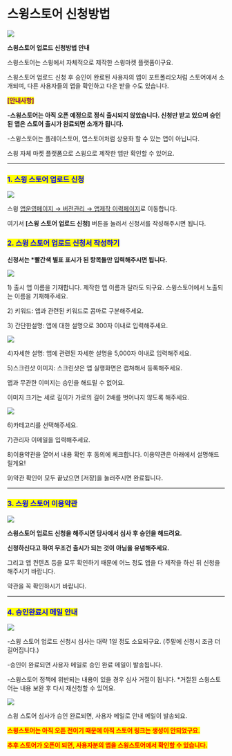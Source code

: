 # 스윙스토어 신청방법

![](https://wp.swing2app.co.kr/wp-content/uploads/2018/09/%EC%8A%A4%EC%9C%99%EC%8A%A4%ED%86%A0%EC%96%B4%EC%A0%9C%EB%AA%A9.png)

**스윙스토어 업로드 신청방법 안내**

스윙스토어는 스윙에서 자체적으로 제작한 스윙마켓 플랫폼이구요.

스윙스토어 업로드 신청 후 승인이 완료된 사용자의 앱이 포트폴리오처럼 스토어에서 소개되며, 다른 사용자들의 앱을 확인하고 다운 받을 수도 있습니다.

<mark style="color:purple;">**\[안내사항]**</mark>

**-스윙스토어는 아직 오픈 예정으로 정식 출시되지 않았습니다. 신청만 받고 있으며 승인된 앱은 스토어 출시가 완료되면 소개가 됩니다.**

\-스윙스토어는 플레이스토어, 앱스토어처럼 상용화 할 수 있는 앱이 아닙니다.

스윙 자체 마켓 플랫폼으로 스윙으로 제작한 앱만 확인할 수 있어요.

***

### <mark style="color:blue;">**1. 스윙 스토어 업로드 신청**</mark>

![](https://wp.swing2app.co.kr/wp-content/uploads/2018/09/%EC%8A%A4%EC%9C%99%EC%8A%A4%ED%86%A0%EC%96%B41.png)

스윙 [앱운영페이지 → 버전관리 → 앱제작 이력페이지](http://www.swing2app.co.kr/view/app\_work\_history)로 이동합니다.

여기서 **\[스윙 스토어 업로드 신청]** 버튼을 눌러서 신청서를 작성해주시면 됩니다.

<mark style="color:blue;"></mark>

### <mark style="color:blue;">**2. 스윙 스토어 업로드 신청서 작성하기**</mark>

**신청서는 **<mark style="color:red;">**\*빨간색 별표 표시**</mark>**가 된 항목들만 입력해주시면 됩니다.**[ ](https://blog.naver.com/PostView.nhn?blogId=swing2app\&logNo=221338012763\&redirect=Log\&widgetTypeCall=true\&topReferer=http%3A%2F%2Fblog.naver.com%2FPostSearchList.nhn%3FSearchText%3D%25EC%258A%25A4%25EC%259C%2599%25EC%258A%25A4%25ED%2586%25A0%25EC%2596%25B4%2B%25EC%258B%25A0%25EC%25B2%25AD%26blogId%3Dswing2app%26x%3D0%26y%3D0\&directAccess=false)

![](https://wp.swing2app.co.kr/wp-content/uploads/2018/09/%EC%8A%A4%EC%9C%99%EC%8A%A4%ED%86%A0%EC%96%B4%EC%8B%A0%EC%B2%AD1-1.png)

1\) 출시 앱 이름을 기재합니다. 제작한 앱 이름과 달라도 되구요. 스윙스토어에서 노출되는 이름을 기재해주세요.

2\) 키워드: 앱과 관련된 키워드로 콤마로 구분해주세요.

3\) 간단한설명: 앱에 대한 설명으로 300자 이내로 입력해주세요.



![](https://wp.swing2app.co.kr/wp-content/uploads/2018/09/%EC%8A%A4%EC%9C%99%EC%8A%A4%ED%86%A0%EC%96%B4%EC%8B%A0%EC%B2%AD2.png)

4\)자세한 설명: 앱에 관련된 자세한 설명을 5,000자 이내로 입력해주세요.

5\)스크린샷 이미지: 스크린샷은 앱 실행화면은 캡쳐해서 등록해주세요.

앱과 무관한 이미지는 승인을 해드릴 수 없어요.

이미지 크기는 세로 길이가 가로의 길이 2배를 벗어나지 않도록 해주세요.



![](https://wp.swing2app.co.kr/wp-content/uploads/2018/09/%EC%8A%A4%EC%9C%99%EC%8A%A4%ED%86%A0%EC%96%B4%EC%8B%A0%EC%B2%AD3.png)

6\)카테고리를 선택해주세요.

7\)관리자 이메일을 입력해주세요.

8\)이용약관을 열어서 내용 확인 후 동의에 체크합니다. 이용약관은 아래에서 설명해드릴게요!

9\)약관 확인이 모두 끝났으면 \[저장]을 눌러주시면 완료됩니다.

***

### <mark style="color:blue;">**3. 스윙 스토어 이용약관**</mark>

![](https://wp.swing2app.co.kr/wp-content/uploads/2018/09/%EC%8A%A4%EC%9C%99%EC%8A%A4%ED%86%A0%EC%96%B4%EC%8B%A0%EC%B2%AD4.png)

**스윙스토어 업로드 신청을 해주시면 당사에서 심사 후 승인을 해드려요.**

**신청하신다고 하여 무조건 출시가 되는 것이 아님을 유념해주세요.**

그리고 앱 컨텐츠 등을 모두 확인하기 때문에 어느 정도 앱을 다 제작을 하신 뒤 신청을 해주시기 바랍니다.

약관을 꼭 확인하시기 바랍니다.&#x20;

***

### <mark style="color:blue;">**4. 승인완료시 메일 안내**</mark>

![](https://wp.swing2app.co.kr/wp-content/uploads/2018/09/%EC%8A%A4%EC%9C%99%EC%8A%A4%ED%86%A0%EC%96%B4%EC%8B%A0%EC%B2%AD5.png)

\-스윙 스토어 업로드 신청시 심사는 대략 1일 정도 소요되구요. (주말에 신청시 조금 더 길어집니다.)

\-승인이 완료되면 사용자 메일로 승인 완료 메일이 발송됩니다.

\-스윙스토어 정책에 위반되는 내용이 있을 경우 심사 거절이 됩니다. \*거절된 스윙스토어는 내용 보완 후 다시 재신청할 수 있어요.

![](https://wp.swing2app.co.kr/wp-content/uploads/2018/10/%EC%A4%84%EB%9D%BC%EC%9D%B8.png)

스윙 스토어 심사가 승인 완료되면, 사용자 메일로 안내 메일이 발송되요.

<mark style="color:red;">**스윙스토어는 아직 오픈 전이기 때문에 아직 스토어 링크는 생성이 안되었구요.**</mark>

<mark style="color:red;">**추후 스토어가 오픈이 되면, 사용자분의 앱을 스윙스토어에서 확인할 수 있습니다.**</mark>&#x20;
